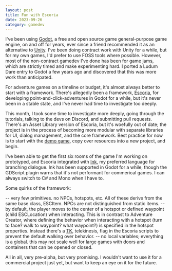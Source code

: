 ```yaml
--- 
layout: post
title: Fun with Escoria
date: 2023-09-26
category: gamedev
---
```


I've been using [Godot](http://godotengine.org), a free and open source game general-purpose game engine, on and off for years, ever since a friend recommended it as an alternative to [Unity](https://unity.com/). I've been doing contract work with Unity for a while, but for my own games, I'd prefer to use FOSS tools where possible. However, most of the non-contract gamedev I've done has been for game jams, which are strictly timed and make experimenting hard. I ported a Ludum Dare entry to Godot a few years ago and discovered that this was more work than anticipated.

For adventure games on a timeline or budget, it's almost always better to start with a framework. There's allegedly been a framework, [Escoria](https://docs.escoria-framework.org/en/devel/), for developing point-and-click-adventures in Godot for a while, but it's never been in a stable state, and I've never had time to investigate too deeply.

This month, I took some time to investigate more deeply, going through the tutorials, talking to the devs on Discord, and submitting pull requests. There's an Asset Library version of Escoria, but it's woefully out of date; the project is in the process of becoming more modular with separate libraries for UI, dialog management, and the core framework. Best practice for now is to start with the [demo game](https://github.com/godot-escoria/escoria-demo-game), copy over resources into a new project, and begin.

I've been able to get the first six rooms of the game I'm working on prototyped, and Escoria integrated with [Ink](https://github.com/inkle/ink), my preferred language for branching dialogue. Ink has been supported in Godot for a while, though the GDScript plugin warns that it's not performant for commerical games. I can always switch to C# and Mono when I have to.

Some quirks of the framework:

-- very few primitives. no NPCs, hotspots, etc. All of these derive from the same base class, ESCItem. NPCs are not distinguished from static items.
-- by default, the player moves to the center of a hotspot or defined waypoint (child ESCLocation) when interacting. This is in contrast to Adventure Creator, where defining the behavior when interacting with a hotspot (turn to face? walk to waypoint? what waypoint?) is specified in the hotspot properties. Instead there's a [TK](https://docs.escoria-framework.org/en/devel/scripting/z_esc_reference.html#event-flags), telekinesis, flag in the Escoria scripts to prevent the default walking over behavior.
-- no local variables; everything is a global. this may not scale well for large games with doors and containers that can be opened or closed.

All in all, very pre-alpha, but very promising. I wouldn't want to use it for a commercial project just yet, but want to keep an eye on it for the future.
